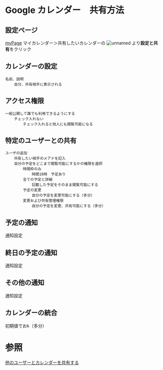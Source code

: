 # Google カレンダー　共有方法

## 設定ページ

[myPage](https://calendar.google.com/calendar/u/0/r?tab=kc)
マイカレンダー＞共有したいカレンダーの
![unnamed](https://user-images.githubusercontent.com/67350361/118104321-f3a63100-b415-11eb-9517-5c450f286e02.png)
より**設定と共有**をクリック

## カレンダーの設定

    名前、説明
        自分、共有相手に表示される
    

## アクセス権限

    一般公開して誰でも利用できるようにする
        チェック入れない
            チェック入れると他人にも閲覧可能になる

## 特定のユーザーとの共有

    ユーザの追加
        共有したい相手のメアドを記入
        自分の予定をどこまで閲覧可能にするかの権限を選択
            時間枠のみ
                時間10時　予定あり
            全ての予定と詳細
                記載した予定をそのまま閲覧可能にする
            予定の変更
                自分の予定を変更可能にする（多分）
            変更および共有管理権限
                自分の予定を変更、共有可能にする（多分）

## 予定の通知

通知設定

## 終日の予定の通知

通知設定

## その他の通知

通知設定

## カレンダーの統合

初期値でおk（多分）

# 参照

[他のユーザーとカレンダーを共有する](https://support.google.com/calendar/answer/37082?hl=ja)


